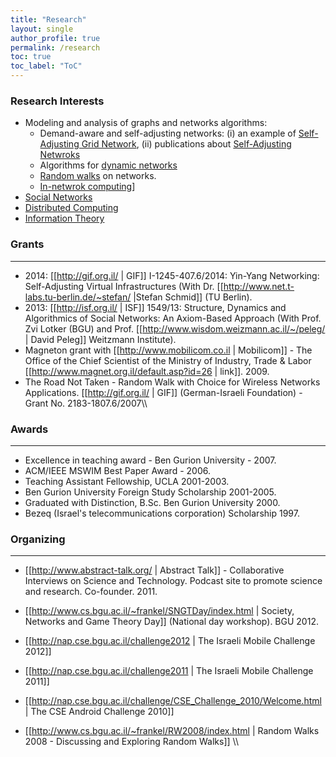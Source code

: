 ```yaml
---
title: "Research"
layout: single 
author_profile: true
permalink: /research
toc: true
toc_label: "ToC"
---
```


### Research Interests

* Modeling and analysis of graphs and networks algorithms:
  * Demand-aware and  self-adjusting networks: (i) an example of [Self-Adjusting Grid Network](/Self-AdjustingGridNetworks), (ii) publications about [Self-Adjusting Netwroks](/publications#self-adjusting-netwroks)
  * Algorithms for [dynamic networks](/publications#self-adjusting-netwroks)
  * [Random walks](/publications#random-walks) on networks.
  * [In-netwrok computing](/publications#in-netwrok-computing)]
* [Social Networks](/SocialNetworksAxioms)
* [Distributed Computing](/publications#distributed-computing)
* [Information Theory](/publications#information-theory)


### Grants
----
*  2014: [[http://gif.org.il/ | GIF]] I-1245-407.6/2014: Yin-Yang Networking: Self-Adjusting Virtual Infrastructures (With Dr. [[http://www.net.t-labs.tu-berlin.de/~stefan/ |Stefan Schmid]] (TU Berlin).
*  2013: [[http://isf.org.il/ | ISF]] 1549/13: Structure, Dynamics and Algorithmics of Social Networks: An Axiom-Based Approach (With Prof. Zvi Lotker (BGU) and Prof. [[http://www.wisdom.weizmann.ac.il/~/peleg/ | David Peleg]] Weitzmann Institute).
* Magneton grant with [[http://www.mobilicom.co.il | Mobilicom]] - The Office of the Chief Scientist of the Ministry of Industry, Trade & Labor [[http://www.magnet.org.il/default.asp?id=26 | link]]. 2009.
* The Road Not Taken - Random Walk with Choice for Wireless Networks Applications. [[http://gif.org.il/ | GIF]] (German-Israeli Foundation) - Grant No. 2183-1807.6/2007\\\


### Awards
----
* Excellence in teaching award - Ben Gurion University - 2007.
* ACM/IEEE MSWIM Best Paper Award - 2006.
* Teaching Assistant Fellowship, UCLA 2001-2003.
* Ben Gurion University Foreign Study Scholarship 2001-2005.
* Graduated with Distinction, B.Sc. Ben Gurion University 2000.
* Bezeq (Israel's telecommunications corporation) Scholarship 1997.

### Organizing 
----
* [[http://www.abstract-talk.org/ | Abstract Talk]] - Collaborative Interviews on Science and Technology. Podcast site to promote science and research. Co-founder. 2011.
* [[http://www.cs.bgu.ac.il/~frankel/SNGTDay/index.html | Society, Networks and Game Theory Day]] (National day workshop). BGU 2012.

* [[http://nap.cse.bgu.ac.il/challenge2012 | The Israeli Mobile Challenge 2012]]
* [[http://nap.cse.bgu.ac.il/challenge2011 | The Israeli Mobile Challenge 2011]]
* [[http://nap.cse.bgu.ac.il/challenge/CSE_Challenge_2010/Welcome.html | The CSE Android Challenge 2010]]
* [[http://www.cs.bgu.ac.il/~frankel/RW2008/index.html |  Random Walks 2008 - Discussing and Exploring Random Walks]] \\\


